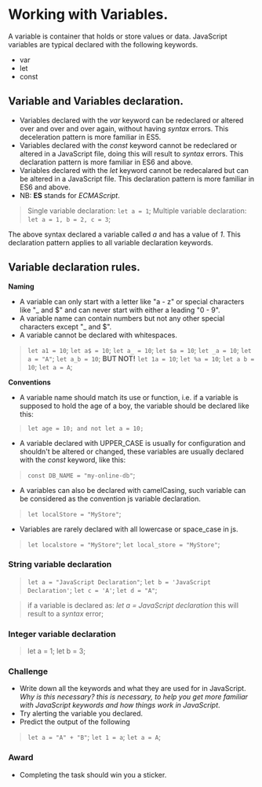# Working with Variables.

A variable is container that holds or store values or data. JavaScript variables are typical declared with the following keywords.
- var
- let
- const

## Variable and Variables declaration. 

- Variables declared with the *var* keyword can be redeclared or altered over and over and over again, without having *syntax* errors. This deceleration pattern is more familiar in ES5.
- Variables declared with the *const* keyword cannot be redeclared or altered in a JavaScript file, doing this will result to *syntax* errors. This declaration pattern is more familiar in ES6 and above.
- Variables declared with the *let* keyword cannot be redecalared but can be altered in a JavaScript file. This declaration pattern is more familiar in ES6 and above.
- NB: **ES** stands for *ECMAScript*.

> Single variable declaration:  `let a = 1`; 
> Multiple variable declaration: `let a = 1, b = 2, c = 3`;

The above syntax declared a variable called *a* and has a value of *1*. This declaration pattern applies to all variable declaration keywords.

## Variable declaration rules.

**Naming**
- A variable can only start with a letter like "a - z" or special characters like "_ and $" and can never start with either a leading "0 - 9".
- A variable name can contain numbers but not any other special characters except "_ and $".
- A variable cannot be declared with whitespaces.
> `let a1 = 10`; 
> `let a$ = 10`;
> `let a_ = 10`;
> `let $a = 10`;
> `let _a = 10`;
> `let a = "A"`;
> `let a_b = 10`;
**BUT NOT!**
> `let 1a = 10`;
> `let %a = 10`;
> `let a b = 10`;
> `let a = A`;

**Conventions**
- A variable name should match its use or function, i.e. if a variable is supposed to hold the age of a boy, the variable should be declared like this: 

> `let age = 10; and not let a = 10;`

- A variable declared with UPPER_CASE is usually for configuration and shouldn't be altered or changed, these variables are usually declared with the *const* keyword, like this:

> `const DB_NAME = "my-online-db"`;

- A variables can also be declared with camelCasing, such variable can be considered as the convention js variable declaration.

> `let localStore = "MyStore"`;

- Variables are rarely declared with all lowercase or space_case in js.

> `let localstore = "MyStore"`;
> `let local_store = "MyStore"`;

### String variable declaration
> `let a = "JavaScript Declaration"`;
> `let b = 'JavaScript Declaration'`;
> `let c = 'A'`;
> `let d = "A"`;

> if a variable is declared as: *let a = JavaScript declaration* this will result to a *syntax* error;

### Integer variable declaration
> let a = 1;
> let b = 3;

### Challenge
- Write down all the keywords and what they are used for in JavaScript. 
*Why is this necessary? this is necessary, to help you get more familiar with JavaScript keywords and how things work in JavaScript*.
- Try alerting the variable you declared.
- Predict the output of the following

> `let a = "A" + "B"`;
> `let 1 = a`;
> `let a = A`;

### Award 
- Completing the task should win you a sticker.



